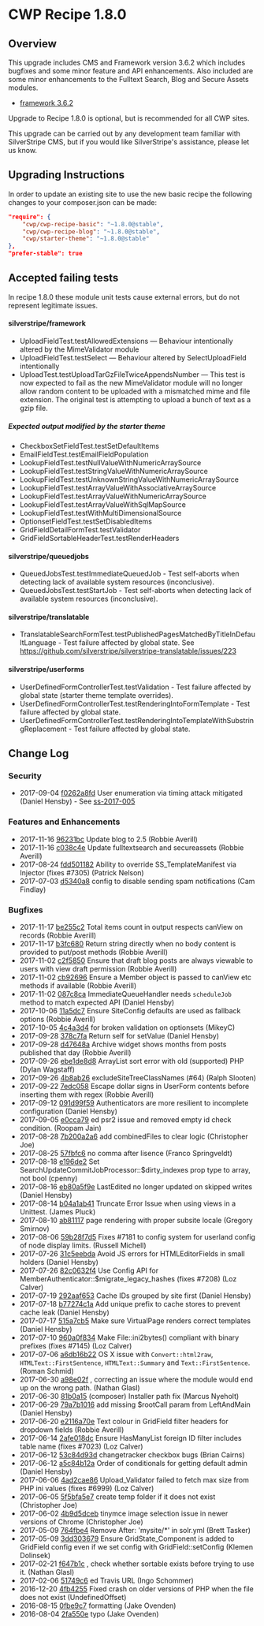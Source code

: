 # CWP Recipe 1.8.0

## Overview

This upgrade includes CMS and Framework version 3.6.2 which includes bugfixes and some minor feature and API
enhancements. Also included are some minor enhancements to the Fulltext Search, Blog and Secure Assets modules.

 * [framework 3.6.2](https://github.com/silverstripe/silverstripe-framework/blob/3.6.2/docs/en/04_Changelogs/3.6.2.md)

Upgrade to Recipe 1.8.0 is optional, but is recommended for all CWP sites.

This upgrade can be carried out by any development team familiar with SilverStripe CMS, but if you
would like SilverStripe's assistance, please let us know.

## Upgrading Instructions

In order to update an existing site to use the new basic recipe the following changes to your composer.json
can be made:

```json
"require": {
    "cwp/cwp-recipe-basic": "~1.8.0@stable",
    "cwp/cwp-recipe-blog": "~1.8.0@stable",
    "cwp/starter-theme": "~1.8.0@stable"
},
"prefer-stable": true
```

## Accepted failing tests

In recipe 1.8.0 these module unit tests cause external errors, but do not represent legitimate issues.

#### silverstripe/framework

 * UploadFieldTest.testAllowedExtensions — Behaviour intentionally altered by the MimeValidator module
 * UploadFieldTest.testSelect — Behaviour altered by SelectUploadField intentionally
 * UploadTest.testUploadTarGzFileTwiceAppendsNumber — This test is now expected
   to fail as the new MimeValidator module will no longer allow random content to
   be uploaded with a mismatched mime and file extension. The original test is
   attempting to upload a bunch of text as a gzip file.

##### Expected output modified by the starter theme

 * CheckboxSetFieldTest.testSetDefaultItems
 * EmailFieldTest.testEmailFieldPopulation
 * LookupFieldTest.testNullValueWithNumericArraySource
 * LookupFieldTest.testStringValueWithNumericArraySource
 * LookupFieldTest.testUnknownStringValueWithNumericArraySource
 * LookupFieldTest.testArrayValueWithAssociativeArraySource
 * LookupFieldTest.testArrayValueWithNumericArraySource
 * LookupFieldTest.testArrayValueWithSqlMapSource
 * LookupFieldTest.testWithMultiDimensionalSource
 * OptionsetFieldTest.testSetDisabledItems
 * GridFieldDetailFormTest.testValidator
 * GridFieldSortableHeaderTest.testRenderHeaders

#### silverstripe/queuedjobs

 * QueuedJobsTest.testImmediateQueuedJob - Test self-aborts when detecting lack of available system
   resources (inconclusive).
 * QueuedJobsTest.testStartJob - Test self-aborts when detecting lack of available system
   resources (inconclusive).

#### silverstripe/translatable

 * TranslatableSearchFormTest.testPublishedPagesMatchedByTitleInDefaultLanguage - Test failure
   affected by global state. See https://github.com/silverstripe/silverstripe-translatable/issues/223

#### silverstripe/userforms

 * UserDefinedFormControllerTest.testValidation - Test failure affected by global state (starter theme template overrides).
 * UserDefinedFormControllerTest.testRenderingIntoFormTemplate - Test failure affected by global state.
 * UserDefinedFormControllerTest.testRenderingIntoTemplateWithSubstringReplacement - Test failure affected by global state.

<!--- Changes below this line will be automatically regenerated -->

## Change Log

### Security

 * 2017-09-04 [f0262a8fd](https://github.com/silverstripe/silverstripe-framework/commit/f0262a8fd9ab5fb51b178ace3c3487351217f5a0) User enumeration via timing attack mitigated (Daniel Hensby) - See [ss-2017-005](http://www.silverstripe.org/download/security-releases/ss-2017-005)

### Features and Enhancements

 * 2017-11-16 [96231bc](https://gitlab.cwp.govt.nz/cwp/cwp-recipe-blog/commit/96231bca74ecf708751e8bbab89292c1fc6decfb) Update blog to 2.5 (Robbie Averill)
 * 2017-11-16 [c038c4e](https://gitlab.cwp.govt.nz/cwp/cwp-recipe-basic/commit/c038c4ea9f6f49a4443d9f883d807635fc61a5e3) Update fulltextsearch and secureassets (Robbie Averill)
 * 2017-08-24 [fdd501182](https://github.com/silverstripe/silverstripe-framework/commit/fdd501182e8403ef082c2954bb66e0b8b6dd7b71) Ability to override SS_TemplateManifest via Injector (fixes #7305) (Patrick Nelson)
 * 2017-07-03 [d5340a8](https://github.com/silverstripe/silverstripe-blog/commit/d5340a87dce5939cd99dd8e25c55cc1bc7af679e) config to disable sending spam notifications (Cam Findlay)

### Bugfixes

 * 2017-11-17 [be255c2](https://github.com/silverstripe/silverstripe-restfulserver/commit/be255c2af16da0cf51be06a1c098365c42da5534) Total items count in output respects canView on records (Robbie Averill)
 * 2017-11-17 [b3fc680](https://github.com/silverstripe/silverstripe-restfulserver/commit/b3fc6803fd36c1b71483476bbe6fc24c5591011a) Return string directly when no body content is provided to put/post methods (Robbie Averill)
 * 2017-11-02 [c2f5850](https://github.com/silverstripe/silverstripe-blog/commit/c2f58507a048a140c99d1b94204cd760175a99bb) Ensure that draft blog posts are always viewable to users with view draft permission (Robbie Averill)
 * 2017-11-02 [cb92696](https://github.com/silverstripe/silverstripe-restfulserver/commit/cb926963923298e81abf961971e8219ad250ffc5) Ensure a Member object is passed to canView etc methods if available (Robbie Averill)
 * 2017-11-02 [087c8ca](https://github.com/symbiote/silverstripe-queuedjobs/commit/087c8ca1ac10b2b0b38810417e6880d1e671f26d) ImmediateQueueHandler needs `scheduleJob` method to match expected API (Daniel Hensby)
 * 2017-10-06 [11a5dc7](https://github.com/silverstripe/silverstripe-contentreview/commit/11a5dc7617d61820c43de6f870bc71a485999e6f) Ensure SiteConfig defaults are used as fallback options (Robbie Averill)
 * 2017-10-05 [4c4a3d4](https://github.com/silverstripe/silverstripe-userforms/commit/4c4a3d492843699b58554f4caa21904eeea3f8b2) for broken validation on optionsets (MikeyC)
 * 2017-09-28 [378c7fa](https://github.com/symbiote/silverstripe-multivaluefield/commit/378c7fa70461cbb36cb5bba664695dbb28f4286d) Return self for setValue (Daniel Hensby)
 * 2017-09-28 [d47648a](https://github.com/silverstripe/silverstripe-blog/commit/d47648a86d92dffbde8e3e286e67e573df37f604) Archive widget shows months from posts published that day (Robbie Averill)
 * 2017-09-26 [ebe1de8d8](https://github.com/silverstripe/silverstripe-framework/commit/ebe1de8d8b5bc739e74b1001aec3110b6175a303) ArrayList sort error with old (supported) PHP (Dylan Wagstaff)
 * 2017-09-26 [4b8ab26](https://github.com/silverstripe/silverstripe-lumberjack/commit/4b8ab2675a25299d6e26ace4c7d81be4bcbcd93c) excludeSiteTreeClassNames (#64) (Ralph Slooten)
 * 2017-09-22 [7edc058](https://github.com/silverstripe/silverstripe-userforms/commit/7edc05812158e0e8a74018cd1818cb7e982ef023) Escape dollar signs in UserForm contents before inserting them with regex (Robbie Averill)
 * 2017-09-12 [091d99f59](https://github.com/silverstripe/silverstripe-framework/commit/091d99f599dcacf6aef2ad1df48311c2399f150c) Authenticators are more resilient to incomplete configuration (Daniel Hensby)
 * 2017-09-05 [e0cca79](https://github.com/silverstripe/silverstripe-registry/commit/e0cca79b4f06b1500cea2611482908845e7362ea) ed psr2 issue and removed empty id check condition. (Roopam Jain)
 * 2017-08-28 [7b200a2a6](https://github.com/silverstripe/silverstripe-framework/commit/7b200a2a642a78bffcf0a2f417a4757fb216ecfb) add combinedFiles to clear logic (Christopher Joe)
 * 2017-08-25 [57fbfc6](https://gitlab.cwp.govt.nz/cwp/cwp-recipe-basic/commit/57fbfc649c2642662a07eed293b2fad65b58cb09) no comma after lisence (Franco Springveldt)
 * 2017-08-18 [e196de2](https://github.com/silverstripe/silverstripe-fulltextsearch/commit/e196de2ac2942a8b73e593134fc3d6166ad3a4b7) Set SearchUpdateCommitJobProcessor::$dirty_indexes prop type to array, not bool (cpenny)
 * 2017-08-16 [eb80a5f9e](https://github.com/silverstripe/silverstripe-framework/commit/eb80a5f9e89e69480edc7f1c9c66cc7403f547f1) LastEdited no longer updated on skipped writes (Daniel Hensby)
 * 2017-08-14 [b04a1ab41](https://github.com/silverstripe/silverstripe-framework/commit/b04a1ab41c4051923e9d9a9af5dedfa5a3ef67d8) Truncate Error Issue when using views in a Unittest. (James Pluck)
 * 2017-08-10 [ab81117](https://github.com/silverstripe/silverstripe-subsites/commit/ab81117c5e0cc65a8ad6f312b950f4fc023abcc1) page rendering with proper subsite locale (Gregory Smirnov)
 * 2017-08-06 [59b28f7d5](https://github.com/silverstripe/silverstripe-framework/commit/59b28f7d5bcefd477766611a99643f121af3dc56) Fixes #7181 to config system for userland config of node display limits. (Russell Michell)
 * 2017-07-26 [31c5eebda](https://github.com/silverstripe/silverstripe-framework/commit/31c5eebda089867d61546106b36ca20b21a00026) Avoid JS errors for HTMLEditorFields in small holders (Daniel Hensby)
 * 2017-07-26 [82c0632f4](https://github.com/silverstripe/silverstripe-framework/commit/82c0632f46e00a251d287811652429036d200eff) Use Config API for MemberAuthenticator::$migrate_legacy_hashes (fixes #7208) (Loz Calver)
 * 2017-07-19 [292aaf653](https://github.com/silverstripe/silverstripe-framework/commit/292aaf65301b2be4bb5e6e1505ccbe98b8ade67f) Cache IDs grouped by site first (Daniel Hensby)
 * 2017-07-18 [b77274c1a](https://github.com/silverstripe/silverstripe-framework/commit/b77274c1a3c3ab8cfa0abf939aa2e4735e534171) Add unique prefix to cache stores to prevent cache leak (Daniel Hensby)
 * 2017-07-17 [515a7cb5](https://github.com/silverstripe/silverstripe-cms/commit/515a7cb569f0cf90787b44fca8845760b539fabe) Make sure VirtualPage renders correct templates (Daniel Hensby)
 * 2017-07-10 [960a0f834](https://github.com/silverstripe/silverstripe-framework/commit/960a0f8343e5ff8379906c2476af4b74da0fd9c9) Make File::ini2bytes() compliant with binary prefixes (fixes #7145) (Loz Calver)
 * 2017-07-06 [a6db16b22](https://github.com/silverstripe/silverstripe-framework/commit/a6db16b2298738e1ef1329329cbef7c6b33f993e) OS X issue with `Convert::html2raw`, `HTMLText::FirstSentence`, `HTMLText::Summary` and `Text::FirstSentence`. (Roman Schmid)
 * 2017-06-30 [a98e02f](https://github.com/symbiote/silverstripe-queuedjobs/commit/a98e02f38d518c9d21c2bc118cb20b4c1bf86225) , correcting an issue where the module would end up on the wrong path. (Nathan Glasl)
 * 2017-06-30 [81b0a15](https://github.com/symbiote/silverstripe-multivaluefield/commit/81b0a152ae022cfcd323cc0a274e588376d12940) (composer) Installer path fix (Marcus Nyeholt)
 * 2017-06-29 [79a7b1016](https://github.com/silverstripe/silverstripe-framework/commit/79a7b1016e6046af4f07fcd8bfb40773d1066b7e) add missing $rootCall param from LeftAndMain (Daniel Hensby)
 * 2017-06-20 [e2116a70e](https://github.com/silverstripe/silverstripe-framework/commit/e2116a70ef34433bfe712b4164ae416a76d4430d) Text colour in GridField filter headers for dropdown fields (Robbie Averill)
 * 2017-06-14 [2afe018dc](https://github.com/silverstripe/silverstripe-framework/commit/2afe018dc7e380ac84f8e1f7986ce0247e9a254b) Ensure HasManyList foreign ID filter includes table name (fixes #7023) (Loz Calver)
 * 2017-06-12 [53c84d93d](https://github.com/silverstripe/silverstripe-framework/commit/53c84d93da0f0681fdcb3a061ebe529fd3cd9a9e) changetracker checkbox bugs (Brian Cairns)
 * 2017-06-12 [a5c84b12a](https://github.com/silverstripe/silverstripe-framework/commit/a5c84b12ab3c0759f696fc48fee3475bab6b3e20) Order of conditionals for getting default admin (Daniel Hensby)
 * 2017-06-06 [4ad2cae86](https://github.com/silverstripe/silverstripe-framework/commit/4ad2cae8642d21e37b5132e4040ca45d2d66c193) Upload_Validator failed to fetch max size from PHP ini values (fixes #6999) (Loz Calver)
 * 2017-06-05 [5f5bfa5e7](https://github.com/silverstripe/silverstripe-framework/commit/5f5bfa5e7045cc96f89fca417f0a7d99dc662fab) create temp folder if it does not exist (Christopher Joe)
 * 2017-06-02 [4b9d5dceb](https://github.com/silverstripe/silverstripe-framework/commit/4b9d5dceb892a9c41925d058d953a8849b407276) tinymce image selection issue in newer versions of Chrome (Christopher Joe)
 * 2017-05-09 [764fbe4](https://gitlab.cwp.govt.nz/cwp/cwp-core/commit/764fbe4a4fa98307c821a267529b5f9f7f898f5d) Remove After: 'mysite/*' in solr.yml (Brett Tasker)
 * 2017-05-09 [3dd303679](https://github.com/silverstripe/silverstripe-framework/commit/3dd3036792962d5384a72aa0132a64aca7d2ebc2) Ensure GridState_Component is added to GridField config even if we set config with GridField::setConfig (Klemen Dolinsek)
 * 2017-02-21 [f647b1c](https://github.com/symbiote/silverstripe-multivaluefield/commit/f647b1c8897b7e0662817855f365087ba59fc8ad) , check whether sortable exists before trying to use it. (Nathan Glasl)
 * 2017-02-06 [51749c6](https://github.com/silverstripe/silverstripe-fulltextsearch/commit/51749c603ae3b884b280e4cb9100871c1ca52bf5) ed Travis URL (Ingo Schommer)
 * 2016-12-20 [4fb4255](https://github.com/silverstripe/silverstripe-secureassets/commit/4fb4255d2bebab3658ff201d1b03d68ccfb05a15) Fixed crash on older versions of PHP when the file does not exist (UndefinedOffset)
 * 2016-08-15 [0fbe9c7](https://gitlab.cwp.govt.nz/cwp/cwp/commit/0fbe9c7ee974f1f36b4723a4914231c346d5940d) formatting (Jake Ovenden)
 * 2016-08-04 [2fa550e](https://gitlab.cwp.govt.nz/cwp/cwp/commit/2fa550eacf2f0fee8e93ccc26165fe3ecbcb688e) typo (Jake Ovenden)
